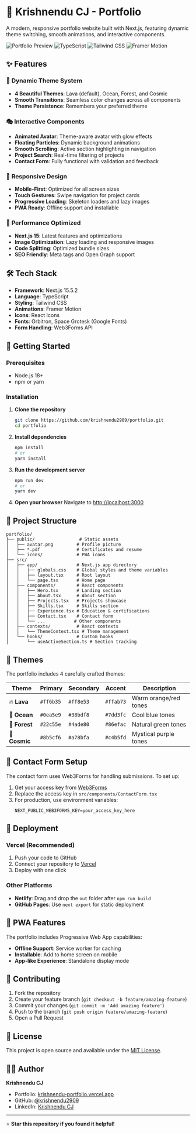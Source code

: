 # 🚀 Krishnendu CJ - Portfolio

A modern, responsive portfolio website built with Next.js, featuring dynamic theme switching, smooth animations, and interactive components.

![Portfolio Preview](https://img.shields.io/badge/Next.js-15.5.2-black?style=for-the-badge&logo=next.js)
![TypeScript](https://img.shields.io/badge/TypeScript-5.0-blue?style=for-the-badge&logo=typescript)
![Tailwind CSS](https://img.shields.io/badge/Tailwind_CSS-3.0-38B2AC?style=for-the-badge&logo=tailwind-css)
![Framer Motion](https://img.shields.io/badge/Framer_Motion-11.0-FF0055?style=for-the-badge&logo=framer)

## ✨ Features

### 🎨 **Dynamic Theme System**
- **4 Beautiful Themes**: Lava (default), Ocean, Forest, and Cosmic
- **Smooth Transitions**: Seamless color changes across all components
- **Theme Persistence**: Remembers your preferred theme

### 🎭 **Interactive Components**
- **Animated Avatar**: Theme-aware avatar with glow effects
- **Floating Particles**: Dynamic background animations
- **Smooth Scrolling**: Active section highlighting in navigation
- **Project Search**: Real-time filtering of projects
- **Contact Form**: Fully functional with validation and feedback

### 📱 **Responsive Design**
- **Mobile-First**: Optimized for all screen sizes
- **Touch Gestures**: Swipe navigation for project cards
- **Progressive Loading**: Skeleton loaders and lazy images
- **PWA Ready**: Offline support and installable

### 🚀 **Performance Optimized**
- **Next.js 15**: Latest features and optimizations
- **Image Optimization**: Lazy loading and responsive images
- **Code Splitting**: Optimized bundle sizes
- **SEO Friendly**: Meta tags and Open Graph support

## 🛠️ Tech Stack

- **Framework**: Next.js 15.5.2
- **Language**: TypeScript
- **Styling**: Tailwind CSS
- **Animations**: Framer Motion
- **Icons**: React Icons
- **Fonts**: Orbitron, Space Grotesk (Google Fonts)
- **Form Handling**: Web3Forms API

## 🚀 Getting Started

### Prerequisites
- Node.js 18+ 
- npm or yarn

### Installation

1. **Clone the repository**
   ```bash
   git clone https://github.com/krishnendu2909/portfolio.git
   cd portfolio
   ```

2. **Install dependencies**
   ```bash
   npm install
   # or
   yarn install
   ```

3. **Run the development server**
   ```bash
   npm run dev
   # or
   yarn dev
   ```

4. **Open your browser**
   Navigate to [http://localhost:3000](http://localhost:3000)

## 📁 Project Structure

```
portfolio/
├── public/                 # Static assets
│   ├── avatar.png         # Profile picture
│   ├── *.pdf              # Certificates and resume
│   └── icons/             # PWA icons
├── src/
│   ├── app/               # Next.js app directory
│   │   ├── globals.css    # Global styles and theme variables
│   │   ├── layout.tsx     # Root layout
│   │   └── page.tsx       # Home page
│   ├── components/        # React components
│   │   ├── Hero.tsx       # Landing section
│   │   ├── About.tsx      # About section
│   │   ├── Projects.tsx   # Projects showcase
│   │   ├── Skills.tsx     # Skills section
│   │   ├── Experience.tsx # Education & certifications
│   │   ├── Contact.tsx    # Contact form
│   │   └── ...           # Other components
│   ├── contexts/          # React contexts
│   │   └── ThemeContext.tsx # Theme management
│   └── hooks/             # Custom hooks
│       └── useActiveSection.ts # Section tracking
```

## 🎨 Themes

The portfolio includes 4 carefully crafted themes:

| Theme | Primary | Secondary | Accent | Description |
|-------|---------|-----------|---------|-------------|
| 🔥 **Lava** | `#ff6b35` | `#ff8e53` | `#ffab73` | Warm orange/red tones |
| 🌊 **Ocean** | `#0ea5e9` | `#38bdf8` | `#7dd3fc` | Cool blue tones |
| 🌲 **Forest** | `#22c55e` | `#4ade80` | `#86efac` | Natural green tones |
| 🌌 **Cosmic** | `#8b5cf6` | `#a78bfa` | `#c4b5fd` | Mystical purple tones |

## 📧 Contact Form Setup

The contact form uses Web3Forms for handling submissions. To set up:

1. Get your access key from [Web3Forms](https://web3forms.com)
2. Replace the access key in `src/components/ContactForm.tsx`
3. For production, use environment variables:
   ```env
   NEXT_PUBLIC_WEB3FORMS_KEY=your_access_key_here
   ```

## 🚀 Deployment

### Vercel (Recommended)
1. Push your code to GitHub
2. Connect your repository to [Vercel](https://vercel.com)
3. Deploy with one click

### Other Platforms
- **Netlify**: Drag and drop the `out` folder after `npm run build`
- **GitHub Pages**: Use `next export` for static deployment

## 📱 PWA Features

The portfolio includes Progressive Web App capabilities:
- **Offline Support**: Service worker for caching
- **Installable**: Add to home screen on mobile
- **App-like Experience**: Standalone display mode

## 🤝 Contributing

1. Fork the repository
2. Create your feature branch (`git checkout -b feature/amazing-feature`)
3. Commit your changes (`git commit -m 'Add amazing feature'`)
4. Push to the branch (`git push origin feature/amazing-feature`)
5. Open a Pull Request

## 📄 License

This project is open source and available under the [MIT License](LICENSE).

## 👨‍💻 Author

**Krishnendu CJ**
- Portfolio: [krishnendu-portfolio.vercel.app](https://portfolio-website-plum-mu.vercel.app/)
- GitHub: [@krishnendu2909](https://github.com/krishnendu2909)
- LinkedIn: [Krishnendu CJ](https://www.linkedin.com/in/krishnenducj/)

---

⭐ **Star this repository if you found it helpful!**
